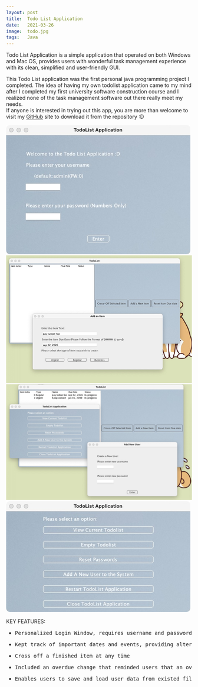 ```yaml
---
layout: post
title:  Todo List Application 
date:   2021-03-26
image:  todo.jpg
tags:   Java 
---
```

Todo List Application is a simple application that operated on both Windows and Mac OS, provides users with wonderful task management experience with its clean, simplified and user-friendly GUI.


This Todo List application was the first personal java programming project I completed. The idea of having my own todolist application came to my mind after I completed my first university software construction course and I realized none of the task management software out there really meet my needs. <br>If anyone is interested in trying out this app, you are more than welcome to visit my [GitHub](https://github.com/yuxin-d/todoList_App) site to download it from the repository :D


<div class="yy">
  <div class="container">
    <div class="row">
      <div class="col col-7 col-t-12">
        <div class="todoApp">
          <img src="/images/todo1.jpg" alt="">
          <img src="/images/todo2.jpg" alt="">
          <img src="/images/todo3.jpg" alt="">
        </div>
      </div>
      <div class="col col-5 col-t-12">
        <div class="todoApp">
        <img src="/images/todo4.jpg" alt="">
        <p>KEY FEATURES:</p>
          <ul>
            <li>
                <pre>Personalized Login Window, requires username and passwords, allows multi-user access while providing privacy securities</pre>
            </li>
            <li>
                <pre>Kept track of important dates and events, providing alters to users one day before the due date</pre>
            </li>
            <li>
                <pre>Cross off a finished item at any time</pre>
            </li>
            <li>
                <pre>Included an overdue change that reminded users that an overdue item exists in the todo list</pre>
            </li>
            <li>
                <pre>Enables users to save and load user data from existed files</pre>
            </li>
          </ul>
        </div>
     </div>
    </div>
  </div>
</div>






